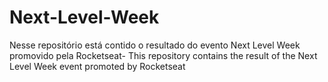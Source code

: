 # Next-Level-Week
Nesse repositório está contido o resultado do evento Next Level Week promovido pela Rocketseat-  This repository contains the result of the Next Level Week event promoted by Rocketseat
